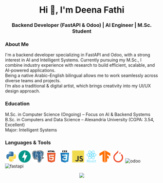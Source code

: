 <h1 align="center">Hi 👋, I'm Deena Fathi</h1>
<h3 align="center">Backend Developer (FastAPI & Odoo) | AI Engineer | M.Sc. Student</h3>

<h3 align="left">About Me</h3>
<p>
I'm a backend developer specializing in FastAPI and Odoo, with a strong interest in AI and Intelligent Systems. Currently pursuing my M.Sc., I combine industry experience with research to build efficient, scalable, and AI-powered applications.<br>
Being a native Arabic–English bilingual allows me to work seamlessly across diverse teams and projects.<br>
I’m also a traditional & digital artist, which brings creativity into my UI/UX design approach.
</p>

<h3 align="left">Education</h3>
<p>
M.Sc. in Computer Science (Ongoing) – Focus on AI & Backend Systems<br>
B.Sc. in Computers and Data Science – Alexandria University (CGPA: 3.54, Excellent)<br>
Major: Intelligent Systems
</p>

<h3 align="left">Languages & Tools</h3>
<p align="left">
  <img src="https://raw.githubusercontent.com/devicons/devicon/master/icons/python/python-original.svg" alt="python" width="40" height="40"/>
  <img src="https://raw.githubusercontent.com/devicons/devicon/master/icons/fastapi/fastapi-original.svg" alt="fastapi" width="40" height="40"/>
  <img src="https://raw.githubusercontent.com/devicons/devicon/master/icons/postgresql/postgresql-original.svg" alt="postgresql" width="40" height="40"/>
  <img src="https://raw.githubusercontent.com/devicons/devicon/master/icons/html5/html5-original-wordmark.svg" alt="html5" width="40" height="40"/>
  <img src="https://raw.githubusercontent.com/devicons/devicon/master/icons/css3/css3-original-wordmark.svg" alt="css3" width="40" height="40"/>
  <img src="https://raw.githubusercontent.com/devicons/devicon/master/icons/javascript/javascript-original.svg" alt="javascript" width="40" height="40"/>
  <img src="https://raw.githubusercontent.com/devicons/devicon/master/icons/react/react-original-wordmark.svg" alt="react" width="40" height="40"/>
  <img src="https://raw.githubusercontent.com/devicons/devicon/master/icons/tensorflow/tensorflow-original.svg" alt="tensorflow" width="40" height="40"/>
  <img src="https://raw.githubusercontent.com/devicons/devicon/master/icons/pytorch/pytorch-original.svg" alt="pytorch" width="40" height="40"/>
  <img src="https://odoocdn.com/openerp_website/static/src/img/assets/svg/odoo_logo.svg" alt="odoo" width="60" height="60"/>
  <img src="https://raw.githubusercontent.com/tiangolo/fastapi/master/docs/en/docs/img/logo-margin/logo-teal.svg" alt="fastapi" width="60" height="60"/>
</p>

<div id="header" align="center">
  <img src="https://media.giphy.com/media/paTz7UZbPfTZFRYnnB/giphy.gif" width="100"/>
</div>
